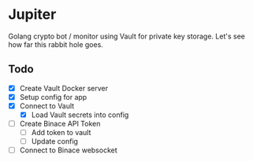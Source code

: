 # Jupiter

Golang crypto bot / monitor using Vault for private key storage.
Let's see how far this rabbit hole goes.

## Todo

- [x] Create Vault Docker server
- [x] Setup config for app
- [x] Connect to Vault
  - [x] Load Vault secrets into config
- [ ] Create Binace API Token
  - [ ] Add token to vault
  - [ ] Update config
- [ ] Connect to Binace websocket
